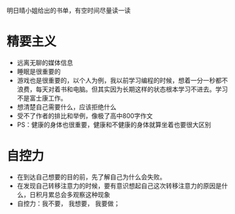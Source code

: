 明日晴小姐给出的书单，有空时间尽量读一读

# 精要主义

- 远离无聊的媒体信息
- 睡眠是很重要的
- 游戏也是很重要的，以个人为例，我以前学习编程的时候，想着一分一秒都不浪费，每天对着书和电脑。但其实因为长期这样的状态根本学习不进去。学习不是富士康工作。
- 想清楚自己需要什么，应该拒绝什么
- 受不了作者的排比和举例，像极了高中800字作文
- PS：健康的身体也很重要，健康和不健康的身体就算坐着也要很大区别

# 自控力
- 在到达自己想要的目的前，先了解自己为什么会失败。
- 在发现自己转移注意力的时候，要有意识想起自己这次转移注意力的原因是什么，日积月累总会多观察这种现象
- 自控力：我不要， 我想要， 我要做；
